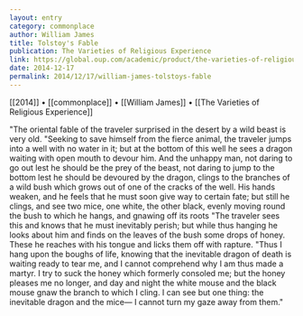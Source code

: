 ```yaml
---
layout: entry
category: commonplace
author: William James
title: Tolstoy's Fable
publication: The Varieties of Religious Experience
link: https://global.oup.com/academic/product/the-varieties-of-religious-experience-9780199691647
date: 2014-12-17
permalink: 2014/12/17/william-james-tolstoys-fable
---
```


[[2014]] • [[commonplace]] • [[William James]] • [[The Varieties of Religious Experience]]

"The oriental fable of the traveler surprised in the desert by a wild beast is very old. "Seeking to save himself from the fierce animal, the traveler jumps into a well with no water in it; but at the bottom of this well he sees a dragon waiting with open mouth to devour him. And the unhappy man, not daring to go out lest he should be the prey of the beast, not daring to jump to the bottom lest he should be devoured by the dragon, clings to the branches of a wild bush which grows out of one of the cracks of the well. His hands weaken, and he feels that he must soon give way to certain fate; but still he clings, and see two mice, one white, the other black, evenly moving round the bush to which he hangs, and gnawing off its roots "The traveler sees this and knows that he must inevitably perish; but while thus hanging he looks about him and finds on the leaves of the bush some drops of honey. These he reaches with his tongue and licks them off with rapture. "Thus I hang upon the boughs of life, knowing that the inevitable dragon of death is waiting ready to tear me, and I cannot comprehend why I am thus made a martyr. I try to suck the honey which formerly consoled me; but the honey pleases me no longer, and day and night the white mouse and the black mouse gnaw the branch to which I cling. I can see but one thing: the inevitable dragon and the mice— I cannot turn my gaze away from them."